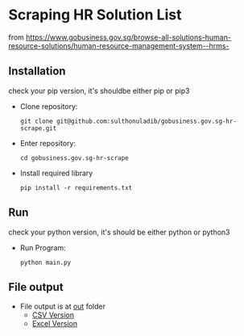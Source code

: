 # Scraping HR Solution List
from https://www.gobusiness.gov.sg/browse-all-solutions-human-resource-solutions/human-resource-management-system--hrms-

## Installation
check your pip version, it's shouldbe either pip or pip3
- Clone repository:
	```shell
	git clone git@github.com:sulthonuladib/gobusiness.gov.sg-hr-scrape.git
	```
- Enter repository:
	```shell
  cd gobusiness.gov.sg-hr-scrape
  ```
- Install required library
	```shell
  pip install -r requirements.txt
  ```

## Run
check your python version, it's should be either python or python3
- Run Program:
	```shell
	python main.py
	```
## File output
- File output is at [out](out) folder
	* [CSV Version](out/hr_data.csv)
	* [Excel Version](out/hr_data.xlsx)
